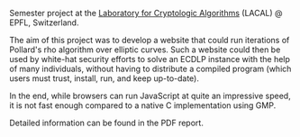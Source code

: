 Semester project at the [Laboratory for Cryptologic Algorithms](http://lacal.epfl.ch/) (LACAL) @ EPFL, Switzerland.

The aim of this project was to develop a website that could run iterations of Pollard's rho algorithm over elliptic curves.
Such a website could then be used by white-hat security efforts to solve an ECDLP instance with the help of many individuals, without having to distribute a compiled program (which users must trust, install, run, and keep up-to-date).

In the end, while browsers can run JavaScript at quite an impressive speed, it is not fast enough compared to a native C implementation using GMP.

Detailed information can be found in the PDF report.
